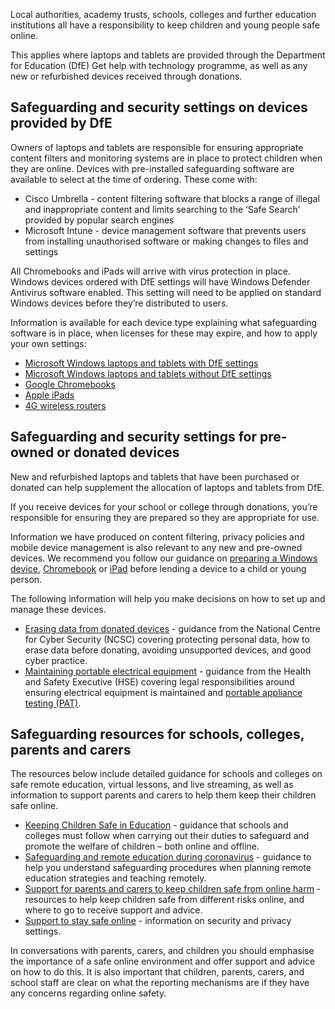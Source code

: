 Local authorities, academy trusts, schools, colleges and further education institutions all have a responsibility to keep children and young people safe online.

This applies where laptops and tablets are provided through the Department for Education (DfE) Get help with technology programme, as well as any new or refurbished devices received through donations.

## Safeguarding and security settings on devices provided by DfE

Owners of laptops and tablets are responsible for ensuring appropriate content filters and monitoring systems are in place to protect children when they are online.
Devices with pre-installed safeguarding software are available to select at the time of ordering. These come with:

* Cisco Umbrella - content filtering software that blocks a range of illegal and inappropriate content and limits searching to the ‘Safe Search’ provided by popular search engines
* Microsoft Intune - device management software that prevents users from installing unauthorised software or making changes to files and settings

All Chromebooks and iPads will arrive with virus protection in place. Windows devices ordered with DfE settings will have Windows Defender Antivirus software enabled. This setting will need to be applied on standard Windows devices before they’re distributed to users.

Information is available for each device type explaining what safeguarding software is in place, when licenses for these may expire, and how to apply your own settings:

* [Microsoft Windows laptops and tablets with DfE settings](/devices/preparing-microsoft-windows-laptops-and-tablets)
* [Microsoft Windows laptops and tablets without DfE settings](/devices/preparing-a-standard-windows-device)
* [Google Chromebooks](/devices/preparing-chromebooks)
* [Apple iPads](/devices/preparing-ipads)
* [4G wireless routers](/devices/preparing-4g-wireless-routers#router-security)

## Safeguarding and security settings for pre-owned or donated devices

New and refurbished laptops and tablets that have been purchased or donated can help supplement the allocation of laptops and tablets from DfE.

If you receive devices for your school or college through donations, you’re responsible for ensuring they are prepared so they are appropriate for use.

Information we have produced on content filtering, privacy policies and mobile device management is also relevant to any new and pre-owned devices. We recommend you follow our guidance on [preparing a Windows device](/devices/preparing-a-standard-windows-device), [Chromebook](/devices/preparing-chromebooks) or [iPad](/devices/preparing-ipads) before lending a device to a child or young person. 

The following information will help you make decisions on how to set up and manage these devices.

* [Erasing data from donated devices](https://www.ncsc.gov.uk/blog-post/erasing-data-from-donated-devices) - guidance from the National Centre for Cyber Security (NCSC) covering protecting personal data, how to erase data before donating, avoiding unsupported devices, and good cyber practice.
* [Maintaining portable electrical equipment](https://www.hse.gov.uk/pubns/books/hsg107.htm) - guidance from the Health and Safety Executive (HSE) covering legal responsibilities around ensuring electrical equipment is maintained and [portable appliance testing (PAT)](https://www.hse.gov.uk/electricity/faq-portable-appliance-testing.htm).

## Safeguarding resources for schools, colleges, parents and carers

The resources below include detailed guidance for schools and colleges on safe remote education, virtual lessons, and live streaming, as well as information to support parents and carers to help them keep their children safe online.

* [Keeping Children Safe in Education](https://www.gov.uk/government/publications/keeping-children-safe-in-education--2) - guidance that schools and colleges must follow when carrying out their duties to safeguard and promote the welfare of children – both online and offline.
* [Safeguarding and remote education during coronavirus](https://www.gov.uk/guidance/safeguarding-and-remote-education-during-coronavirus-covid-19) - guidance to help you understand safeguarding procedures when planning remote education strategies and teaching remotely.
* [Support for parents and carers to keep children safe from online harm](https://www.gov.uk/government/publications/coronavirus-covid-19-keeping-children-safe-online/coronavirus-covid-19-support-for-parents-and-carers-to-keep-children-safe-online) - resources to help keep children safe from different risks online, and where to go to receive support and advice.
* [Support to stay safe online](https://www.gov.uk/guidance/covid-19-staying-safe-online) - information on security and privacy settings.

In conversations with parents, carers, and children you should emphasise the importance of a safe online environment and offer support and advice on how to do this. It is also important that children, parents, carers, and school staff are clear on what the reporting mechanisms are if they have any concerns regarding online safety.
